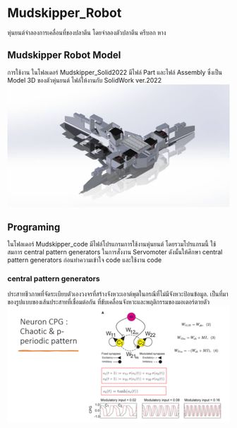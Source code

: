 ﻿# Mudskipper_Robot
  หุ่นยนต์จำลองการเคลื่อนที่ของปลาตีน โดยจำลองตัวปลาตีน ครีบอก หาง 


## Mudskipper Robot Model
  การใช้งาน ในโฟลเดอร์ Mudskipper_Solid2022 มีไฟล์ Part และไฟล์ Assembly ซึ่งเป็น Model 3D ของตัวหุ่นยนต์ ไฟล์ให้งานกับ SolidWork ver.2022
  ![](Image/Assem.jpg)

## Programing 
  ในโฟลเดอร์ Mudskipper_code มีไฟล์โปรแกรมการใช้งานหุ่นยนต์ โดยรวมโปรแกรมนี้ ใช้สมการ central pattern generators ในการสั่งงาน Servomoter ดังนั้นให้ศึกษา central pattern generators ก่อนทำความเข้าใจ code และใช้งาน code
  ### central pattern generators
  ประสาทชีวภาพที่จัดระเบียบตัวเองวงจรที่สร้างจังหวะเอาต์พุตในกรณีที่ไม่มีจังหวะป้อนข้อมูล. เป็นที่มาของรูปแบบของเส้นประสาทที่เชื่อมต่อกัน
 ที่ขับเคลื่อนจังหวะและพฤติกรรมของมอเตอร์ตายตัว
  ![](Image/CPG_with_MI.png)
